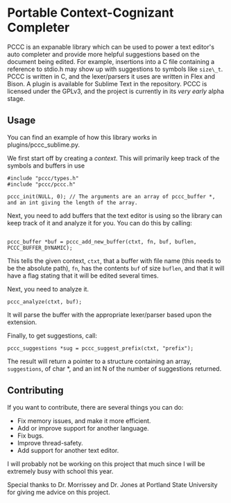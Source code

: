 # Portable Context-Cognizant Completer

PCCC is an expanable library which can be used to power a text editor's auto completer and provide more helpful suggestions based on the document being edited. For example, insertions into a C file containing a reference to stdio.h may show up with suggestions to symbols like `size\_t`. PCCC is written in C, and the lexer/parsers it uses are written in Flex and Bison. A plugin is available for Sublime Text in the repository. PCCC is licensed under the GPLv3, and the project is currently in its *very early* alpha stage.

## Usage
You can find an example of how this library works in plugins/pccc\_sublime.py.

We first start off by creating a _context_. This will primarily keep track of the symbols and buffers in use

```
#include "pccc/types.h"
#include "pccc/pccc.h"

pccc_init(NULL, 0); // The arguments are an array of pccc_buffer *, and an int giving the length of the array.
```

Next, you need to add buffers that the text editor is using so the library can keep track of it and analyze it for you. You can do this by calling:
```

pccc_buffer *buf = pccc_add_new_buffer(ctxt, fn, buf, buflen, PCCC_BUFFER_DYNAMIC);
```
This tells the given context, `ctxt`, that a buffer with file name (this needs to be the absolute path), `fn`, has the contents `buf` of size `buflen`, and that it will have a flag stating that it will be edited several times.

Next, you need to analyze it.
```
pccc_analyze(ctxt, buf);
```
It will parse the buffer with the appropriate lexer/parser based upon the extension.

Finally, to get suggestions, call:
```
pccc_suggestions *sug = pccc_suggest_prefix(ctxt, "prefix");
```
The result will return a pointer to a structure containing an array, `suggestions`, of char \*, and an int N of the number of suggestions returned. 


## Contributing
If you want to contribute, there are several things you can do:
- Fix memory issues, and make it more efficient.
- Add or improve support for another language.
- Fix bugs.
- Improve thread-safety.
- Add support for another text editor.

I will probably not be working on this project that much since I will be extremely busy with school this year.

Special thanks to Dr. Morrissey and Dr. Jones at Portland State University for giving me advice on this project.
